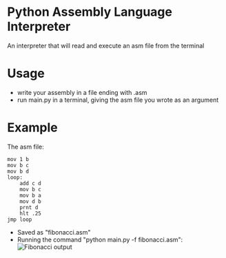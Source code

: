 # Python Assembly Language Interpreter
An interpreter that will read and execute an asm file from the terminal

# Usage
- write your assembly in a file ending with .asm
- run main.py in a terminal, giving the asm file you wrote as an argument

# Example
The asm file:
```
mov 1 b
mov b c
mov b d
loop:
    add c d
    mov b c
    mov b a
    mov d b
    prnt d
    hlt .25
jmp loop
```
- Saved as "fibonacci.asm"
- Running the command "python main.py -f fibonacci.asm":
![Fibonacci output](https://github.com/michael-gif/assembly-interpreter/blob/main/output.png)
